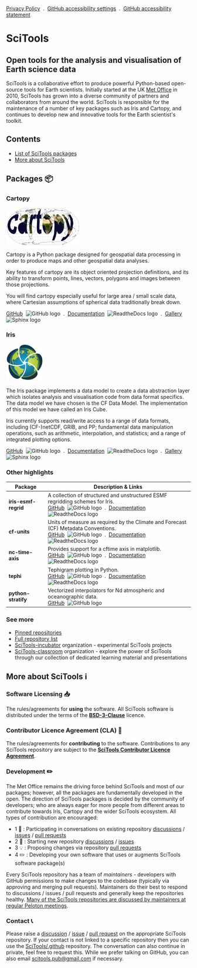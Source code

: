 [Privacy Policy](privacy_policy.md) &nbsp;.&nbsp; [GitHub accessibility settings](https://docs.github.com/en/get-started/accessibility) &nbsp;.&nbsp; [GitHub accessibility statement](https://accessibility.github.com/)

# SciTools

## Open tools for the analysis and visualisation of Earth science data

SciTools is a collaborative effort to produce powerful Python-based open-source tools for Earth scientists. Initially started at the UK [Met Office](https://www.metoffice.gov.uk/) in 2010, SciTools has grown into a diverse community of partners and collaborators from around the world. SciTools is responsible for the maintenance of a number of key packages such as Iris and Cartopy, and continues to develop new and innovative tools for the Earth scientist's toolkit.

## Contents

- [List of SciTools packages](#packages-package)
- [More about SciTools](#more-about-scitools-information_source)

## Packages :package:

### Cartopy

<img src="https://raw.githubusercontent.com/SciTools/cartopy/main/docs/source/_static/cartopy.png" height="100" alt="cartopy logo">

Cartopy is a Python package designed for geospatial data processing in order to produce maps and other geospatial data analyses.

Key features of cartopy are its object oriented projection definitions, and its ability to transform points, lines, vectors, polygons and images between those projections.

You will find cartopy especially useful for large area / small scale data, where Cartesian assumptions of spherical data traditionally break down.

[GitHub](https://github.com/SciTools/cartopy) &nbsp;<img src="https://cdn.simpleicons.org/github/_/eee?viewbox=auto" alt="GitHub logo" height="12">
&nbsp;.&nbsp;
[Documentation](https://scitools.org.uk/cartopy/docs/latest/) &nbsp;<img src="https://cdn.simpleicons.org/readthedocs/_/eee?viewbox=auto" alt="ReadtheDocs logo" height="12">
&nbsp;.&nbsp;
[Gallery](https://scitools.org.uk/cartopy/docs/latest/gallery/index.html) &nbsp;<img src="https://cdn.simpleicons.org/sphinx/_/eee?viewbox=auto" alt="Sphinx logo" height="12">

### Iris

<img src="https://raw.githubusercontent.com/SciTools/iris/main/docs/src/_static/iris-logo.svg" height="100" alt="iris logo">

The Iris package implements a data model to create a data abstraction layer which isolates analysis and visualisation code from data format specifics. The data model we have chosen is the CF Data Model. The implementation of this model we have called an Iris Cube.

Iris currently supports read/write access to a range of data formats, including (CF-)netCDF, GRIB, and PP; fundamental data manipulation operations, such as arithmetic, interpolation, and statistics; and a range of integrated plotting options.

<!--- Accessible badge colour palette from https://venngage.com/tools/accessible-color-palette-generator: #b9e192 #cfebb6 #b3c7f7 #f8b8d0 #f194b8 -->

[GitHub](https://github.com/SciTools/iris) &nbsp;<img src="https://cdn.simpleicons.org/github/_/eee?viewbox=auto" alt="GitHub logo" height="12">
&nbsp;.&nbsp;
[Documentation](https://scitools-iris.readthedocs.io/en/stable/) &nbsp;<img src="https://cdn.simpleicons.org/readthedocs/_/eee?viewbox=auto" alt="ReadtheDocs logo" height="12">
&nbsp;.&nbsp;
[Gallery](https://scitools-iris.readthedocs.io/en/stable/generated/gallery/index.html) &nbsp;<img src="https://cdn.simpleicons.org/sphinx/_/eee?viewbox=auto" alt="Sphinx logo" height="12">

### Other highlights

| Package | Description & Links |
| - | - |
| **iris-esmf-regrid** | A collection of structured and unstructured ESMF regridding schemes for Iris.<br>[GitHub](https://github.com/SciTools-incubator/iris-esmf-regrid) &nbsp;<img src="https://cdn.simpleicons.org/github/_/eee?viewbox=auto" alt="GitHub logo" height="12"> &nbsp;.&nbsp; [Documentation](https://iris-esmf-regrid.readthedocs.io/en/stable/) &nbsp;<img src="https://cdn.simpleicons.org/readthedocs/_/eee?viewbox=auto" alt="ReadtheDocs logo" height="12"> |
| **cf-units** | Units of measure as required by the Climate and Forecast (CF) Metadata Conventions.<br>[GitHub](https://github.com/SciTools/cf-units) &nbsp;<img src="https://cdn.simpleicons.org/github/_/eee?viewbox=auto" alt="GitHub logo" height="12"> &nbsp;.&nbsp; [Documentation](https://cf-units.readthedocs.io/en/stable/) &nbsp;<img src="https://cdn.simpleicons.org/readthedocs/_/eee?viewbox=auto" alt="ReadtheDocs logo" height="12"> |
| **nc-time-axis** | Provides support for a cftime axis in matplotlib.<br>[GitHub](https://github.com/SciTools/nc-time-axis) &nbsp;<img src="https://cdn.simpleicons.org/github/_/eee?viewbox=auto" alt="GitHub logo" height="12"> &nbsp;.&nbsp; [Documentation](https://nc-time-axis.readthedocs.io/en/stable/) &nbsp;<img src="https://cdn.simpleicons.org/readthedocs/_/eee?viewbox=auto" alt="ReadtheDocs logo" height="12"> |
| **tephi** | Tephigram plotting in Python.<br>[GitHub](https://github.com/SciTools/tephi) &nbsp;<img src="https://cdn.simpleicons.org/github/_/eee?viewbox=auto" alt="GitHub logo" height="12"> &nbsp;.&nbsp; [Documentation](http://tephi.readthedocs.org/) &nbsp;<img src="https://cdn.simpleicons.org/readthedocs/_/eee?viewbox=auto" alt="ReadtheDocs logo" height="12"> |
| **python-stratify** | Vectorized interpolators for Nd atmospheric and oceanographic data.<br>[GitHub](https://github.com/SciTools/python-stratify) &nbsp;<img src="https://cdn.simpleicons.org/github/_/eee?viewbox=auto" alt="GitHub logo" height="12"> |

### See more

- [Pinned repositories](https://github.com/SciTools#:~:text=Pinned)
- [Full repository list](https://github.com/SciTools#org-profile-repositories)
- [SciTools-incubator](https://github.com/SciTools-incubator) organization - experimental SciTools projects
- [SciTools-classroom](https://github.com/SciTools-classroom) organization - explore the power of SciTools through our collection of dedicated learning material and presentations

## More about SciTools :information_source:

### Software Licensing :inbox_tray:

The rules/agreements for **using** the software. All SciTools software is distributed under the terms of the [**BSD-3-Clause**](https://spdx.org/licenses/BSD-3-Clause.html) licence.

### Contributor Licence Agreement (CLA) :pencil:

The rules/agreements for **contributing** to the software. Contributions to any SciTools repository are subject to the [**SciTools Contributor Licence Agreement**](https://cla-assistant.io/SciTools/).

### Development :pencil2:

The Met Office remains the driving force behind SciTools and most of our packages; however, all the packages are fundamentally developed in the open. The direction of SciTools packages is decided by the community of developers; who are always eager for more people from different areas to contribute towards Iris, Cartopy and the wider SciTools ecosystem. All types of contribution are encouraged:

<!--- The list below has slightly odd formatting around the emojis to help it behave better with screen readers (keeping the page more accessible). -->

- 1 :speech_balloon: : Participating in conversations on existing repository [discussions](https://docs.github.com/en/discussions/collaborating-with-your-community-using-discussions/about-discussions) / [issues](https://docs.github.com/en/issues/tracking-your-work-with-issues/about-issues) / [pull requests](https://docs.github.com/en/pull-requests/collaborating-with-pull-requests/proposing-changes-to-your-work-with-pull-requests/about-pull-requests)
- 2 :bell: : Starting new repository [discussions](https://docs.github.com/en/discussions/collaborating-with-your-community-using-discussions/about-discussions) / [issues](https://docs.github.com/en/issues/tracking-your-work-with-issues/about-issues)
- 3 :bulb: : Proposing changes via repository [pull requests](https://docs.github.com/en/pull-requests/collaborating-with-pull-requests/proposing-changes-to-your-work-with-pull-requests/about-pull-requests)
- 4 :pencil2: : Developing your own software that uses or augments SciTools software package(s)

Every SciTools repository has a team of _maintainers_ - developers with GitHub permissions to make changes to the codebase (typically via approving and merging pull requests). Maintainers do their best to respond to discussions / issues / pull requests and generally keep the repositories healthy. [Many of the SciTools repositories are discussed by maintainers at regular Peloton meetings](https://github.com/orgs/SciTools/projects/13?pane=info).

### Contact :telephone_receiver:

Please raise a [discussion](https://docs.github.com/en/discussions/collaborating-with-your-community-using-discussions/about-discussions) / [issue](https://docs.github.com/en/issues/tracking-your-work-with-issues/about-issues) / [pull request](https://docs.github.com/en/pull-requests/collaborating-with-pull-requests/proposing-changes-to-your-work-with-pull-requests/about-pull-requests) on the appropriate SciTools repository. If your contact is not linked to a specific repository then you can use the [SciTools/.github](https://github.com/SciTools/.github) repository. The conversation can also continue in private, feel free to request this. While we prefer talking on GitHub, you can also email scitools.pub@gmail.com if necessary.

